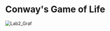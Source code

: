 # Conway's Game of Life

![Lab2_Graf](https://github.com/user-attachments/assets/46eb8caf-da25-48e7-a0b4-9dff78f53238)
